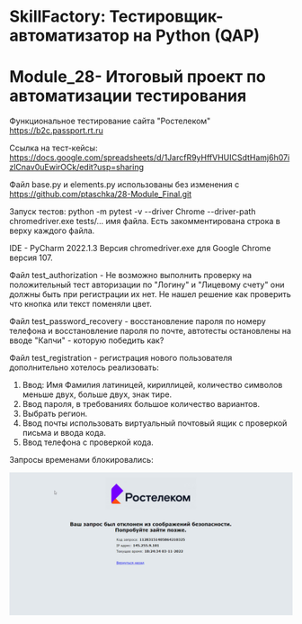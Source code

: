 # SkillFactory: Тестировщик-автоматизатор на Python (QAP)
# Module_28- Итоговый проект по автоматизации тестирования

Функциональное тестирование сайта "Ростелеком" https://b2c.passport.rt.ru

Ссылка на тест-кейсы: 
https://docs.google.com/spreadsheets/d/1JarcfR9yHffVHUICSdtHamj6h07izlCnav0uEwirOCk/edit?usp=sharing

Файл base.py и elements.py использованы без изменения с 
https://github.com/ptaschka/28-Module_Final.git

Запуск тестов: python -m pytest -v --driver Chrome --driver-path chromedriver.exe tests/... имя файла.
Есть закомментирована строка в верху каждого файла.

IDE - PyCharm 2022.1.3
Версия chromedriver.exe для Google Chrome версия 107.

Файл test_authorization - 
Не возможно выполнить проверку на положительный тест авторизации по "Логину" и 
"Лицевому счету" они должны быть при регистрации их нет.
Не нашел решение как проверить что кнопка или текст поменяли цвет. 

Файл test_password_recovery - восстановление пароля по номеру телефона и
восстановление пароля по почте, автотесты остановлены на вводе 
"Капчи" - которую победить как? 

Файл test_registration - регистрация нового пользователя дополнительно хотелось реализовать: 
1. Ввод: Имя Фамилия латиницей, кириллицей, количество символов меньше двух,
больше двух, знак тире.
2. Ввод пароля, в требованиях большое количество вариантов.
3. Выбрать регион.
4. Ввод почты использовать виртуальный почтовый ящик с проверкой письма и ввода кода. 
5. Ввод телефона с проверкой кода.


Запросы временами блокировались:  

![](2022-11-03_202319.jpg)




